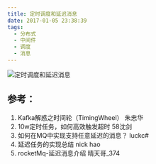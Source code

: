 ```yaml
---
title: 定时调度和延迟消息
date: 2017-01-05 23:38:39
tags:
  - 分布式
  - 中间件
  - 调度
  - 消息
---
```


![定时调度和延迟消息](http://www6v.github.io/www6vHome/timedTask/timedTask.jpg "定时调度和延迟消息")

## 参考：

1. Kafka解惑之时间轮（TimingWheel） 朱忠华
2. 10w定时任务，如何高效触发超时 58沈剑
3. 如何在MQ中实现支持任意延迟的消息？ luckc#
4. 延迟任务的实现总结 nick hao
5. rocketMq-延迟消息介绍 晴天哥_374

